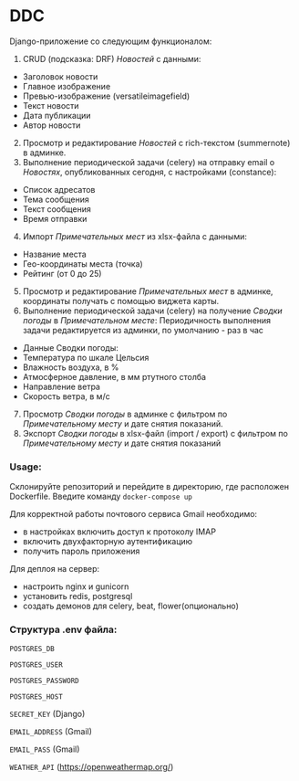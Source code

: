 # DDC

Django-приложение со следующим функционалом:

1. CRUD (подсказка: DRF) _Новостей_ с данными:

- Заголовок новости
- Главное изображение
- Превью-изображение (versatileimagefield)
- Текст новости
- Дата публикации
- Автор новости

2. Просмотр и редактирование _Новостей_ с rich-текстом (summernote) в админке.
3. Выполнение периодической задачи (celery) на отправку email о _Новостях_, опубликованных сегодня, с настройками
   (constance):

- Список адресатов
- Тема сообщения
- Текст сообщения
- Время отправки

4. Импорт _Примечательных мест_ из xlsx-файла с данными:

- Название места
- Гео-координаты места (точка)
- Рейтинг (от 0 до 25)

5. Просмотр и редактирование _Примечательных мест_ в админке, координаты получать с помощью виджета карты.
6. Выполнение периодической задачи (celery) на получение _Сводки погоды_ в _Примечательном месте_: Периодичность
   выполнения задачи редактируется из админки, по умолчанию - раз в час

- Данные Сводки погоды:
- Температура по шкале Цельсия
- Влажность воздуха, в %
- Атмосферное давление, в мм ртутного столба
- Направление ветра
- Скорость ветра, в м/с

7. Просмотр _Сводки погоды_ в админке с фильтром по _Примечательному месту_ и дате снятия показаний.
8. Экспорт _Сводки погоды_ в xlsx-файл (import / export) с фильтром по _Примечательному месту_ и дате снятия показаний

### Usage:

Склонируйте репозиторий и перейдите в директорию, где расположен Dockerfile. Введите команду `docker-compose up`

Для корректной работы почтового сервиса Gmail необходимо:

- в настройках включить доступ к протоколу IMAP
- включить двухфакторную аутентификацию
- получить пароль приложения

Для деплоя на сервер:
- настроить nginx и gunicorn
- установить redis, postgresql
- создать демонов для celery, beat, flower(опционально)

### Структура .env файла:

`POSTGRES_DB`

`POSTGRES_USER`

`POSTGRES_PASSWORD`

`POSTGRES_HOST`

`SECRET_KEY` (Django)

`EMAIL_ADDRESS` (Gmail)

`EMAIL_PASS` (Gmail)

`WEATHER_API` (https://openweathermap.org/)